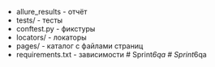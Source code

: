 
- allure_results - отчёт
- tests/ - тесты
- conftest.py - фикстуры
- locators/ - локаторы
- pages/ - каталог с файлами страниц
- requirements.txt - зависимости
#   S p r i n t _ 6 q a  
 #   S p r i n t _ 6 q a  
 